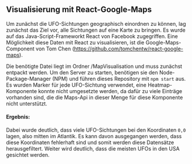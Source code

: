 ## Visualisierung mit React-Google-Maps
Um zunächst die UFO-Sichtungen geographisch einordnen zu können, lag zunächst das Ziel vor, alle Sichtungen auf eine Karte zu bringen. 
Es wurde auf das Java-Script-Frameworkt React von Facebook zugegriffen. Eine Möglichkeit diese Daten mit React zu visualisieren, ist die Google-Maps-Component von Tom Chen (https://github.com/tomchentw/react-google-maps).

Die benötigte Datei liegt im Ordner /MapVisualisation und muss zunächst entpackt werden.
Um den Server zu starten, benötigen sie den Node-Package-Manager (NPM) und führen dieses Repository mit ```npm start``` aus.
Es wurden Marker für jede UFO-Sichtung verwendet, eine Heatmap-Komponente konnte nicht umgesetzte werden, da dafür zu viele Einträge vorhanden sind, die die Maps-Api in dieser Menge für diese Komponente nicht unterstützt.

#### Ergebnis:
Dabei wurde deutlich, dass viele UFO-Sichtungen bei den Koordinaten ```0,0``` lagen, also mitten im Atlantik. Es kann davon ausgegangen werden, dass diese Koordinaten fehlerhaft sind und somit werden diese Datensätze herausgefiltert.
Weiter wird deutlich, dass die meisten UFOs in den USA gesichtet werden.


